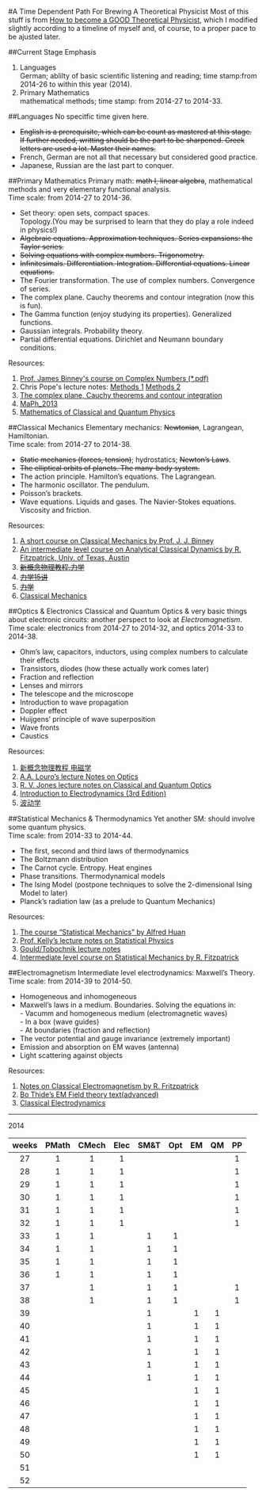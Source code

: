 #A Time Dependent Path For Brewing A Theoretical Physicist
Most of this stuff is from
[How to become a GOOD Theoretical Physicist](http://www.staff.science.uu.nl/~Gadda001/goodtheorist/languages.html),
which I modified slightly according to a timeline of myself and, of
course, to a proper pace to be ajusted later.

##Current Stage Emphasis
1. Languages  
   German; ablilty of basic scientific listening and reading; time
stamp:from 2014-26 to within this year (2014).
2. Primary Mathematics  
   mathematical methods; time stamp: from 2014-27 to 2014-33.

##Languages
No specitfic time given here.  
+ ~~English is a prerequisite, which can be count as mastered at this
   stage. If further needed, writting should be the part to be
   sharpened. Greek letters are used a lot. Master their names.~~
+ French, German are not all that necessary but considered good
   practice.
+ Japanese, Russian are the last part to conquer.

##Primary Mathematics
Primary math: ~~math I, linear algebra~~, mathematical methods and very
elementary functional analysis.  
Time scale: from 2014-27 to 2014-36.  
* Set theory: open sets, compact spaces.  
   Topology.(You may be surprised to learn that they do play a role indeed in physics!)
* ~~Algebraic equations. Approximation techniques. Series expansions: the Taylor series.~~
* ~~Solving equations with complex numbers. Trigonometry.~~
* ~~Infinitesimals. Differentiation. Integration. Differential equations. Linear equations.~~
* The Fourier transformation. The use of complex numbers. Convergence of series.
* The complex plane. Cauchy theorems and contour integration (now this is fun).
* The Gamma function (enjoy studying its properties). Generalized functions.
* Gaussian integrals. Probability theory.
* Partial differential equations. Dirichlet and Neumann boundary conditions.

Resources:  
1. [Prof. James Binney's course on Complex Numbers (*.pdf)](http://www-thphys.physics.ox.ac.uk/users/JamesBinney/complex.pdf)  
2. Chris Pope's lecture notes:
   [Methods 1](http://faculty.physics.tamu.edu/pope/mch1.ps)
   [Methods 2](http://faculty.physics.tamu.edu/pope/mch2.ps)  
3. [The complex plane, Cauchy theorems and contour integration](http://people.math.gatech.edu/~cain/winter99/complex.html)  
4. [MaPh_2013](http://elearning.sysu.edu.cn/webapps/portal/frameset.jsp?tab_tab_group_id=_84_1&url=%2Fwebapps%2Fblackboard%2Fexecute%2FcourseMain%3Fcourse_id%3D_1260_1)  
5. [Mathematics of Classical and Quantum Physics](http://book.douban.com/subject/2880541/)  

##Classical Mechanics
Elementary mechanics: ~~Newtonian~~, Lagrangean, Hamiltonian.  
Time scale: from 2014-27 to 2014-38.  
* ~~Static mechanics (forces, tension)~~; hydrostatics; ~~Newton’s Laws~~.
* ~~The elliptical orbits of planets. The many-body system.~~
* The action principle. Hamilton’s equations. The Lagrangean.
* The harmonic oscillator. The pendulum.
* Poisson’s brackets.
* Wave equations. Liquids and gases. The Navier-Stokes
  equations. Viscosity and friction.

Resources:  
1. [A short course on Classical Mechanics by Prof. J. J. Binney](http://www-thphys.physics.ox.ac.uk/user/JamesBinney/cmech.pdf)  
2. [An intermediate level course on Analytical Classical Dynamics by R. Fitzpatrick, Univ. of Texas, Austin](http://farside.ph.utexas.edu/teaching/336k/lectures/)  
3. ~~[新概念物理教程.力学](http://book.douban.com/subject/1614977/)~~  
4. ~~[力学15讲](http://book.douban.com/subject/6313269/)~~  
5. ~~[力学](http://book.douban.com/subject/3349046/)~~  
6. [Classical Mechanics](http://book.douban.com/subject/6939524/)  

##Optics & Electronics
Classical and Quantum Optics & very basic things about electronic
circuits: another perspect to look at _Electromagnetism_.  
Time scale: electronics from 2014-27 to 2014-32, and optics 2014-33 to
2014-38.  
- Ohm’s law, capacitors, inductors, using complex numbers to calculate their effects
- Transistors, diodes (how these actually work comes later)
- Fraction and reflection
- Lenses and mirrors
- The telescope and the microscope
- Introduction to wave propagation
- Doppler effect
- Huijgens’ principle of wave superposition
- Wave fronts
- Caustics

Resources:  
1. [新概念物理教程 电磁学](http://book.douban.com/subject/1988423/)  
1. [A.A. Louro’s lecture Notes on Optics](https://docs.google.com/viewer?url=http%3A%2F%2Fphas.ucalgary.ca%2Fphys323%2Ffall%2Fdocs%2Foptics.pdf)  
1. [R. V. Jones lecture notes on Classical and Quantum Optics](http://people.seas.harvard.edu/~jones/ap216/lectures/lectures.html)  
1. [Introduction to Electrodynamics (3rd Edition)](http://book.douban.com/subject/1965758/)  
1. [波动学](http://book.douban.com/subject/19958335/)  

##Statistical Mechanics & Thermodynamics
Yet another SM: should involve some quantum physics.  
Time scale: from 2014-33 to 2014-44.  
- The first, second and third laws of thermodynamics
- The Boltzmann distribution
- The Carnot cycle. Entropy. Heat engines
- Phase transitions. Thermodynamical models
- The Ising Model (postpone techniques to solve the 2-dimensional Ising Model to later)
- Planck’s radiation law (as a prelude to Quantum Mechanics)

Resources:  
1. [The course “Statistical Mechanics” by Alfred Huan](http://www.spms.ntu.edu.sg/PAP/courseware/statmech.pdf)  
1. [Prof. Kelly’s lecture notes on Statistical Physics](http://www.physics.umd.edu/courses/Phys603/kelly/)  
1. [Gould/Tobochnik lecture notes](http://stp.clarku.edu/notes/)  
1. [Intermediate level course on Statistical Mechanics by R. Fitzpatrick](http://farside.ph.utexas.edu/teaching/sm1/statmech.pdf)  

##Electromagnetism
Intermediate level electrodynamics: Maxwell’s Theory.  
Time scale: from 2014-39 to 2014-50.  
- Homogeneous and inhomogeneous
- Maxwell’s laws in a medium. Boundaries. Solving the equations in:  
        - Vacumm and homogeneous medium (electromagnetic waves)  
        - In a box (wave guides)  
        - At boundaries (fraction and reflection)  
- The vector potential and gauge invariance (extremely important)
- Emission and absorption on EM waves (antenna)
- Light scattering against objects

Resources:  
1. [Notes on Classical Electromagnetism by R. Fritzpatrick](http://farside.ph.utexas.edu/teaching/jk1/Electromagnetism.pdf)  
1. [Bo Thide’s EM Field theory text(advanced)](http://www.plasma.uu.se/CED/Book/EMFT_Book.pdf)  
1. [Classical Electrodynamics](http://book.douban.com/subject/1667522/)  

****************
2014

weeks|PMath|CMech| Elec| SM&T| Opt | EM  | QM  | PP
:---:|:---:|:---:|:---:|:---:|:---:|:---:|:---:|:---:
27|1|1|1| | | | |1
28|1|1|1| | | | |1
29|1|1|1| | | | |1
30|1|1|1| | | | |1
31|1|1|1| | | | |1
32|1|1|1| | | | |1
33|1|1| |1|1| | |
34|1|1| |1|1| | |
35|1|1| |1|1| | |
36|1|1| |1|1| | |
37| |1| |1|1| | |1
38| |1| |1|1| | |1
39| | | |1| |1|1|
40| | | |1| |1|1|
41| | | |1| |1|1|
42| | | |1| |1|1|
43| | | |1| |1|1|
44| | | |1| |1|1|
45| | | | | |1|1|
46| | | | | |1|1|
47| | | | | |1|1|
48| | | | | |1|1|
49| | | | | |1|1|
50| | | | | |1|1|
51| | | | | | | |
52| | | | | | | |
